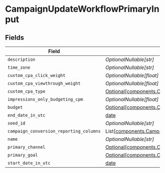# CampaignUpdateWorkflowPrimaryInput


## Fields

| Field                                                                                                                                                        | Type                                                                                                                                                         | Required                                                                                                                                                     | Description                                                                                                                                                  |
| ------------------------------------------------------------------------------------------------------------------------------------------------------------ | ------------------------------------------------------------------------------------------------------------------------------------------------------------ | ------------------------------------------------------------------------------------------------------------------------------------------------------------ | ------------------------------------------------------------------------------------------------------------------------------------------------------------ |
| `description`                                                                                                                                                | *OptionalNullable[str]*                                                                                                                                      | :heavy_minus_sign:                                                                                                                                           | N/A                                                                                                                                                          |
| `time_zone`                                                                                                                                                  | *OptionalNullable[str]*                                                                                                                                      | :heavy_minus_sign:                                                                                                                                           | N/A                                                                                                                                                          |
| `custom_cpa_click_weight`                                                                                                                                    | *OptionalNullable[float]*                                                                                                                                    | :heavy_minus_sign:                                                                                                                                           | N/A                                                                                                                                                          |
| `custom_cpa_viewthrough_weight`                                                                                                                              | *OptionalNullable[float]*                                                                                                                                    | :heavy_minus_sign:                                                                                                                                           | N/A                                                                                                                                                          |
| `custom_cpa_type`                                                                                                                                            | [Optional[components.CustomCPAType]](../../models/components/customcpatype.md)                                                                               | :heavy_minus_sign:                                                                                                                                           | N/A                                                                                                                                                          |
| `impressions_only_budgeting_cpm`                                                                                                                             | *OptionalNullable[float]*                                                                                                                                    | :heavy_minus_sign:                                                                                                                                           | N/A                                                                                                                                                          |
| `budget`                                                                                                                                                     | [Optional[components.CampaignWorkflowBudgetInput]](../../models/components/campaignworkflowbudgetinput.md)                                                   | :heavy_minus_sign:                                                                                                                                           | N/A                                                                                                                                                          |
| `end_date_in_utc`                                                                                                                                            | [date](https://docs.python.org/3/library/datetime.html#date-objects)                                                                                         | :heavy_minus_sign:                                                                                                                                           | N/A                                                                                                                                                          |
| `seed_id`                                                                                                                                                    | *OptionalNullable[str]*                                                                                                                                      | :heavy_minus_sign:                                                                                                                                           | N/A                                                                                                                                                          |
| `campaign_conversion_reporting_columns`                                                                                                                      | List[[components.CampaignWorkflowCampaignConversionReportingColumnInput](../../models/components/campaignworkflowcampaignconversionreportingcolumninput.md)] | :heavy_minus_sign:                                                                                                                                           | N/A                                                                                                                                                          |
| `name`                                                                                                                                                       | *OptionalNullable[str]*                                                                                                                                      | :heavy_minus_sign:                                                                                                                                           | N/A                                                                                                                                                          |
| `primary_channel`                                                                                                                                            | [Optional[components.CampaignChannelType]](../../models/components/campaignchanneltype.md)                                                                   | :heavy_minus_sign:                                                                                                                                           | N/A                                                                                                                                                          |
| `primary_goal`                                                                                                                                               | [Optional[components.CampaignWorkflowROIGoalInput]](../../models/components/campaignworkflowroigoalinput.md)                                                 | :heavy_minus_sign:                                                                                                                                           | N/A                                                                                                                                                          |
| `start_date_in_utc`                                                                                                                                          | [date](https://docs.python.org/3/library/datetime.html#date-objects)                                                                                         | :heavy_minus_sign:                                                                                                                                           | N/A                                                                                                                                                          |